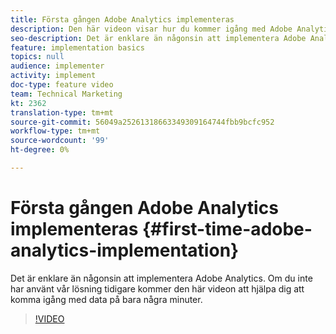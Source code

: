 ```yaml
---
title: Första gången Adobe Analytics implementeras
description: Den här videon visar hur du kommer igång med Adobe Analytics-data på några minuter.
seo-description: Det är enklare än någonsin att implementera Adobe Analytics. Om du inte har använt vår lösning tidigare kommer den här videon att hjälpa dig att komma igång med data på bara några minuter.
feature: implementation basics
topics: null
audience: implementer
activity: implement
doc-type: feature video
team: Technical Marketing
kt: 2362
translation-type: tm+mt
source-git-commit: 56049a25261318663349309164744fbb9bcfc952
workflow-type: tm+mt
source-wordcount: '99'
ht-degree: 0%

---
```



# Första gången Adobe Analytics implementeras {#first-time-adobe-analytics-implementation}

Det är enklare än någonsin att implementera Adobe Analytics. Om du inte har använt vår lösning tidigare kommer den här videon att hjälpa dig att komma igång med data på bara några minuter.

>[!VIDEO](https://video.tv.adobe.com/v/25456/?quality=12)
